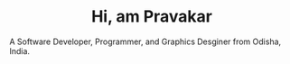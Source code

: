<h1 align=center >Hi, am Pravakar</h1>
A Software Developer, Programmer, and Graphics Desginer from Odisha, India. 
